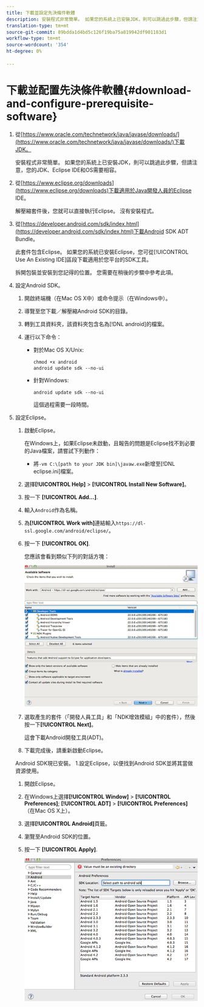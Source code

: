 ```yaml
---
title: 下載並設定先決條件軟體
description: 安裝程式非常簡單。 如果您的系統上已安裝JDK，則可以跳過此步驟，但請注意，您的JDK、Eclipse IDE和OS需要相容。
translation-type: tm+mt
source-git-commit: 89bdda1d4bd5c126f19ba75a819942df901183d1
workflow-type: tm+mt
source-wordcount: '354'
ht-degree: 0%

---
```



# 下載並配置先決條件軟體{#download-and-configure-prerequisite-software}

1. 從[https://www.oracle.com/technetwork/java/javase/downloads/](https://www.oracle.com/technetwork/java/javase/downloads/)下載JDK。

   安裝程式非常簡單。 如果您的系統上已安裝JDK，則可以跳過此步驟，但請注意，您的JDK、Eclipse IDE和OS需要相容。
1. 從[https://www.eclipse.org/downloads](https://www.eclipse.org/downloads)下載適用於Java開發人員的Eclipse IDE。

   解壓縮套件後，您就可以直接執行Eclipse。 沒有安裝程式。
1. 從[https://developer.android.com/sdk/index.html](https://developer.android.com/sdk/index.html)下載Android SDK ADT Bundle。

   此套件包含Eclipse。 如果您的系統已安裝Eclipse，您可從[!UICONTROL Use An Existing IDE]區段下載適用於您平台的SDK工具。

   拆開包裝並安裝到您記得的位置。 您需要在稍後的步驟中參考此項。
1. 設定Android SDK。
   1. 開啟終端機（在Mac OS X中）或命令提示（在Windows中）。
   1. 導覽至您下載／解壓縮Android SDK的目錄。
   1. 轉到工具資料夾，該資料夾包含名為[!DNL android]的檔案。
   1. 運行以下命令：

      * 對於Mac OS X/Unix:

         ```
         chmod +x android 
         android update sdk --no-ui
         ```

      * 針對Windows:

         ```
         android update sdk --no-ui
         ```

         這個過程需要一段時間。

1. 設定Eclipse。
   1. 啟動Eclipse。

      在Windows上，如果Eclipse未啟動，且報告的問題是Eclipse找不到必要的Java檔案，請嘗試下列動作：

      * 將`-vm C:\[path to your JDK bin]\javaw.exe`新增至[!DNL eclipse.ini]檔案。
   1. 選擇&#x200B;**[!UICONTROL Help]** > **[!UICONTROL Install New Software]**。
   1. 按一下 **[!UICONTROL Add...]**.
   1. 輸入`Android`作為名稱。
   1. 為&#x200B;**[!UICONTROL Work with]**&#x200B;連結輸入`https://dl-ssl.google.com/android/eclipse/`。
   1. 按一下 **[!UICONTROL OK]**.

      您應該會看到類似下列的對話方塊：

      ![](assets/available_software.jpg)

   1. 選取產生的套件（「開發人員工具」和「NDK增效模組」中的套件），然後按一下&#x200B;**[!UICONTROL Next]**。

      這會下載Android開發工具(ADT)。
   1. 下載完成後，請重新啟動Eclipse。

   Android SDK現已安裝。 1.設定Eclipse，以便找到Android SDK並將其當做資源使用。
   1. 開啟Eclipse。
   1. 在Windows上選擇&#x200B;**[!UICONTROL Window]** > **[!UICONTROL Preferences]**; **[!UICONTROL ADT]** > **[!UICONTROL Preferences]**（在Mac OS X上）。
   1. 選擇&#x200B;**[!UICONTROL Android]**&#x200B;頁籤。
   1. 瀏覽至Android SDK的位置。
   1. 按一下 **[!UICONTROL Apply]**.

      ![步驟結果](assets/ss2.jpg)


